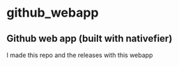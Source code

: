 # github_webapp
Github web app (built with nativefier)
--------------------------------------
I made this repo and the releases with this webapp
